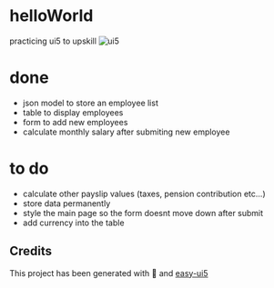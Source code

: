 # helloWorld
practicing ui5 to upskill
![ui5](https://www.sapspot.com/wp-content/uploads/2019/06/1-1.jpg)
# done
- json model to store an employee list
- table to display employees
- form to add new employees
- calculate monthly salary after submiting new employee 

# to do
- calculate other payslip values (taxes, pension contribution etc...)
- store data permanently
- style the main page so the form doesnt move down after submit
- add currency into the table
 

## Credits
This project has been generated with 💙 and [easy-ui5](https://github.com/SAP)
